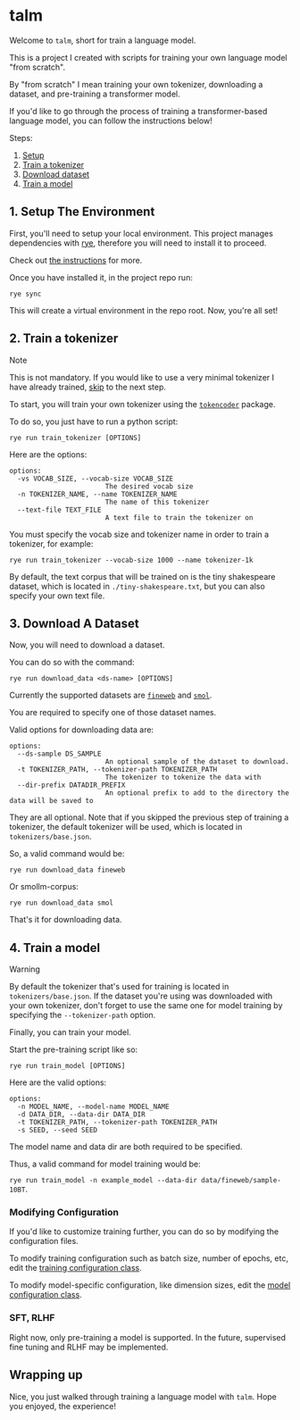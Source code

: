 # talm 

Welcome to `talm`, short for train a language model. 

This is a project I created with scripts for training your own language model "from scratch". 

By "from scratch" I mean training your own tokenizer, downloading a dataset, and 
pre-training a transformer model.

If you'd like to go through the process of training a transformer-based language model, 
you can follow the instructions below!

Steps:

1. [Setup](#1-setup-the-environment) 
2. [Train a tokenizer](#2-train-a-tokenizer)
3. [Download dataset](#3-download-a-dataset)
4. [Train a model](#4-train-a-model)

## 1. Setup The Environment

First, you'll need to setup your local environment. This project manages dependencies 
with [rye](https://rye.astral.sh/), therefore you will need to install it to proceed. 

Check out [the instructions](https://rye.astral.sh/guide/installation/) for more.

Once you have installed it, in the project repo run:

`rye sync`

This will create a virtual environment in the repo root. Now, you're all set!

## 2. Train a tokenizer
> [!NOTE]
This is not mandatory. If you would like to use a very minimal tokenizer I have already trained, [skip](#3-download-a-dataset) to the next step.

To start, you will train your own tokenizer using the [`tokencoder`](https://github.com/lucspt/tokencoder) package.

To do so, you just have to run a python script:

```text
rye run train_tokenizer [OPTIONS]
```

Here are the options:
```text
options:
  -vs VOCAB_SIZE, --vocab-size VOCAB_SIZE
                        The desired vocab size
  -n TOKENIZER_NAME, --name TOKENIZER_NAME
                        The name of this tokenizer
  --text-file TEXT_FILE
                        A text file to train the tokenizer on
```

You must specify the vocab size and tokenizer name in order to train a tokenizer, for example:

```
rye run train_tokenizer --vocab-size 1000 --name tokenizer-1k
```

By default, the text corpus that will be trained on is the tiny shakespeare dataset, which is located 
in `./tiny-shakespeare.txt`, but you can also specify your own text file.

## 3. Download A Dataset

Now, you will need to download a dataset.

You can do so with the command:

```text
rye run download_data <ds-name> [OPTIONS]
```

Currently the supported datasets are [`fineweb`](https://huggingface.co/datasets/HuggingFaceFW/fineweb) 
and [`smol`](https://huggingface.co/datasets/HuggingFaceTB/smollm-corpus).

You are required to specify one of those dataset names.

Valid options for downloading data are:

```text
options:
  --ds-sample DS_SAMPLE
                        An optional sample of the dataset to download.
  -t TOKENIZER_PATH, --tokenizer-path TOKENIZER_PATH
                        The tokenizer to tokenize the data with
  --dir-prefix DATADIR_PREFIX
                        An optional prefix to add to the directory the data will be saved to
```

They are all optional. Note that if you skipped the previous step of training a tokenizer, 
the default tokenizer will be used, which is located in `tokenizers/base.json`.

So, a valid command would be:

`rye run download_data fineweb`

Or smollm-corpus:

`rye run download_data smol`

That's it for downloading data.

## 4. Train a model
> [!WARNING]
By default the tokenizer that's used for training is located in `tokenizers/base.json`. 
If the dataset you're using was downloaded with your own tokenizer, don't forget to use the 
same one for model training by specifying the `--tokenizer-path` option.

Finally, you can train your model.

Start the pre-training script like so:

```
rye run train_model [OPTIONS]
```

Here are the valid options:

```
options:
  -n MODEL_NAME, --model-name MODEL_NAME
  -d DATA_DIR, --data-dir DATA_DIR
  -t TOKENIZER_PATH, --tokenizer-path TOKENIZER_PATH
  -s SEED, --seed SEED
```

The model name and data dir are both required to be specified.

Thus, a valid command for model training would be:

`rye run train_model -n example_model --data-dir data/fineweb/sample-10BT`.


### Modifying Configuration

If you'd like to customize training further, you can do so by modifying the 
configuration files. 

To modify training configuration such as batch size, number of epochs, etc, 
edit the [training configuration class](./src/talm/config/training.py).

To modify model-specific configuration, like dimension sizes, edit the 
[model configuration class](./src/talm/config/model.py).

### SFT, RLHF

Right now, only pre-training a model is supported. In the future,
supervised fine tuning and RLHF may be implemented.

## Wrapping up

Nice, you just walked through training a language model with `talm`. Hope you enjoyed, 
the experience!

